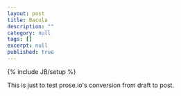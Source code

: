 ```yaml
---
layout: post
title: Bacula
description: ""
category: null
tags: []
excerpt: null
published: true
---
```


{% include JB/setup %}

This is just to test prose.io's conversion from draft to post.